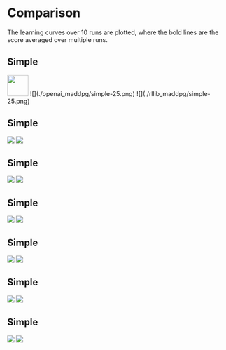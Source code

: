 # Comparison

The learning curves over 10 runs are plotted, where the bold lines are the score averaged over multiple runs. 

## Simple
<img src="https://github.com/wsjeon/ray/blob/master/python/ray/rllib/agents/maddpg/plots/rllib_maddpg/simple-25.png" width="48">
![](./openai_maddpg/simple-25.png)
 ![](./rllib_maddpg/simple-25.png) 


## Simple
![](./openai_maddpg/simple_adversary-25.png)
 ![](./rllib_maddpg/simple_adversary-25.png) 


## Simple
![](./openai_maddpg/simple_crypto-25.png)
 ![](./rllib_maddpg/simple_crypto-25.png) 


## Simple
![](./openai_maddpg/simple_push-25.png)
 ![](./rllib_maddpg/simple_push-25.png) 


## Simple
![](./openai_maddpg/simple_speaker_listener-25.png)
 ![](./rllib_maddpg/simple_speaker_listener-25.png) 


## Simple
![](./openai_maddpg/simple_spread-25.png)
 ![](./rllib_maddpg/simple_spread-25.png) 


## Simple
![](./openai_maddpg/simple_tag-25.png)
 ![](./rllib_maddpg/simple_tag-25.png) 


